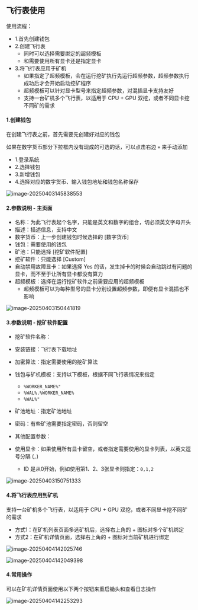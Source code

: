 ## 飞行表使用

使用流程：

- 1.首先创建钱包
- 2.创建飞行表
  - 同时可以选择需要绑定的超频模板
  - 和需要使用所有显卡还是指定显卡
- 3.将飞行表应用于矿机
  - 如果指定了超频模板，会在运行挖矿执行先运行超频参数，超频参数执行成功后才会开始启动挖矿程序
  - 超频模板可以针对显卡型号来指定超频参数，对混插显卡支持友好
  - 支持一台矿机多个飞行表，以适用于 CPU + GPU 双挖，或者不同显卡挖不同矿的需求





#### 1.创建钱包

在创建飞行表之前，首先需要先创建好对应的钱包

如果在数字货币部分下拉框内没有现成的可选的话，可以点击右边 `+` 来手动添加 

- 1.登录系统
- 2.选择钱包
- 3.新增钱包
- 4.选择对应的数字货币、输入钱包地址和钱包名称保存



![image-20250403145838553](../images/image-20250403145838553.png)



#### 2.参数说明 - 主页面

- 名称：为此飞行表起个名字，只能是英文和数字的组合，切必须英文字母开头
- 描述：描述信息，支持中文
- 数字货币：上一步创建钱包时候选择的 [数字货币]
- 钱包：需要使用的钱包
- 矿池：只能选择 [挖矿软件配置]
- 挖矿软件：只能选择 [Custom]
- 自动禁用故障显卡：如果选择 Yes 的话，发生掉卡的时候会自动跳过有问题的显卡，而不至于让所有显卡都没有算力
- 超频模板：选择在运行挖矿软件之前需要应用的超频模板
  - 超频模板可以为每种型号的显卡分别设置超频参数，即便有显卡混插也不影响



![image-20250403150441819](../images/image-20250403150441819.png)



#### 3.参数说明 - 挖矿软件配置

- 挖矿软件名称：
- 安装链接：飞行表下载地址
- 加密算法：指定需要使用的挖矿算法
- 钱包与矿机模板：支持以下模板，根据不同飞行表情况来指定
  - `%WORKER_NAME%"`
  - `%WAL%.%WORKER_NAME%`
  - `%WAL%"`

- 矿池地址：指定矿池地址
- 密码：有些矿池需要指定密码，否则留空
- 其他配置参数：
- 使用显卡：如果使用所有显卡留空，或者指定需要使用的显卡列表，以英文逗号分隔 (`,`)
  - ID 是从0开始，例如使用第1、2、3张显卡则指定：`0,1,2`




![image-20250403150751333](../images/image-20250403150751333.png)



#### 4.将飞行表应用到矿机

支持一台矿机多个飞行表，以适用于 CPU + GPU 双挖，或者不同显卡挖不同矿的需求

- 方式1：在矿机列表页面多选矿机后，选择右上角的 + 图标对多个矿机绑定
- 方式2：在矿机详情页面，选择右上角的 + 图标对当前矿机进行绑定



![image-20250404142025746](../images/image-20250404142025746.png)



![image-20250404142049398](../images/image-20250404142049398.png)



#### 4.常用操作

可以在矿机详情页面使用以下两个按钮来重启锄头和查看日志操作



![image-20250404142253293](../images/image-20250404142253293.png)



